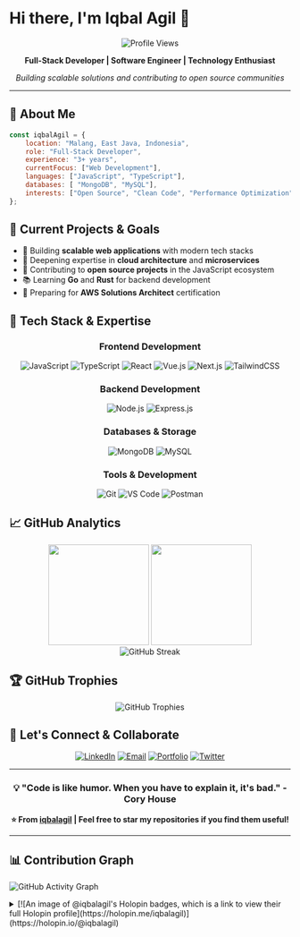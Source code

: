# Hi there, I'm Iqbal Agil 👋

<div align="center">
  
  ![Profile Views](https://komarev.com/ghpvc/?username=iqbalagil&style=flat-square&color=blue)
  
  **Full-Stack Developer | Software Engineer | Technology Enthusiast**
  
  *Building scalable solutions and contributing to open source communities*
  
</div>

---

## 🎯 About Me

```javascript
const iqbalAgil = {
    location: "Malang, East Java, Indonesia",
    role: "Full-Stack Developer",
    experience: "3+ years",
    currentFocus: ["Web Development"],
    languages: ["JavaScript", "TypeScript"],
    databases: [ "MongoDB", "MySQL"],
    interests: ["Open Source", "Clean Code", "Performance Optimization"]
};
```

## 🔭 Current Projects & Goals

- 🚀 Building **scalable web applications** with modern tech stacks
- 🌱 Deepening expertise in **cloud architecture** and **microservices**
- 👥 Contributing to **open source projects** in the JavaScript ecosystem
- 📚 Learning **Go** and **Rust** for backend development
- 🎯 Preparing for **AWS Solutions Architect** certification

## 💼 Tech Stack & Expertise

<div align="center">

### Frontend Development
![JavaScript](https://img.shields.io/badge/-JavaScript-F7DF1E?style=flat-square&logo=javascript&logoColor=black)
![TypeScript](https://img.shields.io/badge/-TypeScript-3178C6?style=flat-square&logo=typescript&logoColor=white)
![React](https://img.shields.io/badge/-React-61DAFB?style=flat-square&logo=react&logoColor=black)
![Vue.js](https://img.shields.io/badge/-Vue.js-4FC08D?style=flat-square&logo=vue.js&logoColor=white)
![Next.js](https://img.shields.io/badge/-Next.js-000000?style=flat-square&logo=next.js&logoColor=white)
![TailwindCSS](https://img.shields.io/badge/-TailwindCSS-06B6D4?style=flat-square&logo=tailwindcss&logoColor=white)

### Backend Development
![Node.js](https://img.shields.io/badge/-Node.js-339933?style=flat-square&logo=node.js&logoColor=white)
![Express.js](https://img.shields.io/badge/-Express.js-000000?style=flat-square&logo=express&logoColor=white)

### Databases & Storage
![MongoDB](https://img.shields.io/badge/-MongoDB-47A248?style=flat-square&logo=mongodb&logoColor=white)
![MySQL](https://img.shields.io/badge/-MySQL-4479A1?style=flat-square&logo=mysql&logoColor=white)

### Tools & Development
![Git](https://img.shields.io/badge/-Git-F05032?style=flat-square&logo=git&logoColor=white)
![VS Code](https://img.shields.io/badge/-VS%20Code-007ACC?style=flat-square&logo=visual-studio-code&logoColor=white)
![Postman](https://img.shields.io/badge/-Postman-FF6C37?style=flat-square&logo=postman&logoColor=white)

</div>

## 📈 GitHub Analytics

<div align="center">
  <img height="180em" src="https://github-readme-stats.vercel.app/api?username=iqbalagil&show_icons=true&theme=tokyonight&include_all_commits=true&count_private=true"/>
  <img height="180em" src="https://github-readme-stats.vercel.app/api/top-langs/?username=iqbalagil&layout=compact&langs_count=8&theme=tokyonight"/>
</div>

<div align="center">
  <img src="https://github-readme-streak-stats.herokuapp.com/?user=iqbalagil&theme=tokyonight" alt="GitHub Streak"/>
</div>

## 🏆 GitHub Trophies

<div align="center">
  <img src="https://github-profile-trophy.vercel.app/?username=iqbalagil&theme=tokyonight&no-frame=false&no-bg=false&margin-w=4" alt="GitHub Trophies"/>
</div>

## 🤝 Let's Connect & Collaborate

<div align="center">

[![LinkedIn](https://img.shields.io/badge/LinkedIn-0077B5?style=for-the-badge&logo=linkedin&logoColor=white)](https://linkedin.com/in/iqbalagil)
[![Email](https://img.shields.io/badge/Email-D14836?style=for-the-badge&logo=gmail&logoColor=white)](mailto:iqbal.agil@example.com)
[![Portfolio](https://img.shields.io/badge/Portfolio-000000?style=for-the-badge&logo=vercel&logoColor=white)](https://iqbalagil.dev)
[![Twitter](https://img.shields.io/badge/Twitter-1DA1F2?style=for-the-badge&logo=twitter&logoColor=white)](https://twitter.com/iqbalagil)

</div>

---

<div align="center">

### 💡 "Code is like humor. When you have to explain it, it's bad." - Cory House

**⭐ From [iqbalagil](https://github.com/iqbalagil) | Feel free to star my repositories if you find them useful!**

</div>

---

## 📊 Contribution Graph

![GitHub Activity Graph](https://github-readme-activity-graph.vercel.app/graph?username=iqbalagil&theme=tokyo-night&bg_color=0d1117&color=58a6ff&line=58a6ff&point=f0f6fc&area=true&hide_border=true)

<details>
<summary>[![An image of @iqbalagil's Holopin badges, which is a link to view their full Holopin profile](https://holopin.me/iqbalagil)](https://holopin.io/@iqbalagil)</summary>

<!--START_SECTION:activity-->
<!--END_SECTION:activity-->

</details>
